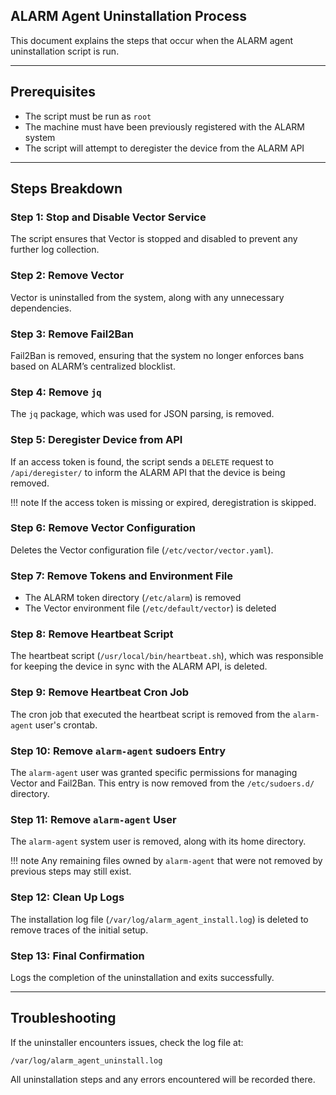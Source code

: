 ## ALARM Agent Uninstallation Process

This document explains the steps that occur when the ALARM agent uninstallation script is run.

---

## Prerequisites
- The script must be run as `root`
- The machine must have been previously registered with the ALARM system
- The script will attempt to deregister the device from the ALARM API

---

## Steps Breakdown

### Step 1: Stop and Disable Vector Service
The script ensures that Vector is stopped and disabled to prevent any further log collection.

### Step 2: Remove Vector
Vector is uninstalled from the system, along with any unnecessary dependencies.

### Step 3: Remove Fail2Ban
Fail2Ban is removed, ensuring that the system no longer enforces bans based on ALARM’s centralized blocklist.

### Step 4: Remove `jq`
The `jq` package, which was used for JSON parsing, is removed.

### Step 5: Deregister Device from API
If an access token is found, the script sends a `DELETE` request to `/api/deregister/` to inform the ALARM API that the device is being removed.

!!! note
    If the access token is missing or expired, deregistration is skipped.

### Step 6: Remove Vector Configuration
Deletes the Vector configuration file (`/etc/vector/vector.yaml`).

### Step 7: Remove Tokens and Environment File
- The ALARM token directory (`/etc/alarm`) is removed
- The Vector environment file (`/etc/default/vector`) is deleted

### Step 8: Remove Heartbeat Script
The heartbeat script (`/usr/local/bin/heartbeat.sh`), which was responsible for keeping the device in sync with the ALARM API, is deleted.

### Step 9: Remove Heartbeat Cron Job
The cron job that executed the heartbeat script is removed from the `alarm-agent` user's crontab.

### Step 10: Remove `alarm-agent` sudoers Entry
The `alarm-agent` user was granted specific permissions for managing Vector and Fail2Ban. This entry is now removed from the `/etc/sudoers.d/` directory.

### Step 11: Remove `alarm-agent` User
The `alarm-agent` system user is removed, along with its home directory.

!!! note
    Any remaining files owned by `alarm-agent` that were not removed by previous steps may still exist.

### Step 12: Clean Up Logs
The installation log file (`/var/log/alarm_agent_install.log`) is deleted to remove traces of the initial setup.

### Step 13: Final Confirmation
Logs the completion of the uninstallation and exits successfully.

---

## Troubleshooting
If the uninstaller encounters issues, check the log file at:

```
/var/log/alarm_agent_uninstall.log
```

All uninstallation steps and any errors encountered will be recorded there.
